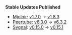 **Stable Updates Published**

* [Mjolnir](https://github.com/matrix-org/mjolnir): [v1.7.0](https://github.com/matrix-org/mjolnir/releases/tag/v1.7.0) -> [v1.8.3](https://github.com/matrix-org/mjolnir/releases/tag/v1.8.3)
* [Peertube](https://github.com/Chocobozzz/PeerTube): [v6.3.0](https://github.com/Chocobozzz/PeerTube/releases/tag/v6.3.0) -> [v6.3.2](https://github.com/Chocobozzz/PeerTube/releases/tag/v6.3.2)
* [Sygnal](https://github.com/matrix-org/sygnal): [v0.15.0](https://github.com/matrix-org/sygnal/releases/tag/v0.15.0) -> [v0.15.1](https://github.com/matrix-org/sygnal/releases/tag/v0.15.1)

